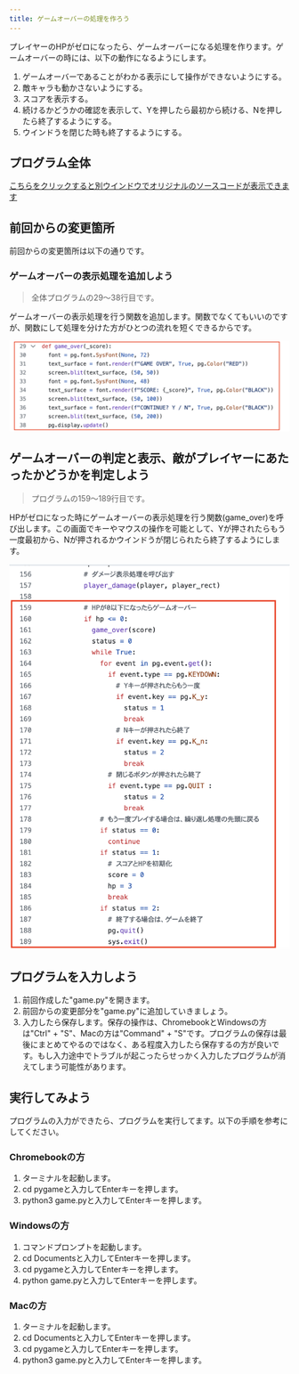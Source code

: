 ```yaml
---
title: ゲームオーバーの処理を作ろう
---
```

プレイヤーのHPがゼロになったら、ゲームオーバーになる処理を作ります。ゲームオーバーの時には、以下の動作になるようにします。

1. ゲームオーバーであることがわかる表示にして操作ができないようにする。
2. 敵キャラも動かさないようにする。
3. スコアを表示する。
4. 続けるかどうかの確認を表示して、Yを押したら最初から続ける、Nを押したら終了するようにする。
5. ウインドうを閉じた時も終了するようにする。

## プログラム全体
[こちらをクリックすると別ウインドウでオリジナルのソースコードが表示できます](https://github.com/kwaka1208/resources/blob/main/pygame/game10.py)

## 前回からの変更箇所
前回からの変更箇所は以下の通りです。

### ゲームオーバーの表示処理を追加しよう
> 全体プログラムの29〜38行目です。

ゲームオーバーの表示処理を行う関数を追加します。関数でなくてもいいのですが、関数にして処理を分けた方がひとつの流れを短くできるからです。

![](/images/python/pygame/10/01.png)

## ゲームオーバーの判定と表示、敵がプレイヤーにあたったかどうかを判定しよう
> プログラムの159〜189行目です。

HPがゼロになった時にゲームオーバーの表示処理を行う関数(game_over)を呼び出します。この画面でキーやマウスの操作を可能として、Yが押されたらもう一度最初から、Nが押されるかウインドうが閉じられたら終了するようにします。

![](/images/python/pygame/10/02.png)

## プログラムを入力しよう
1. 前回作成した"game.py"を開きます。
1. 前回からの変更部分を"game.py"に追加していきましょう。
1. 入力したら保存します。保存の操作は、ChromebookとWindowsの方は"Ctrl" + "S"、Macの方は"Command" + "S"です。プログラムの保存は最後にまとめてやるのではなく、ある程度入力したら保存するの方が良いです。もし入力途中でトラブルが起こったらせっかく入力したプログラムが消えてしまう可能性があります。

## 実行してみよう
プログラムの入力ができたら、プログラムを実行してます。以下の手順を参考にしてください。

### Chromebookの方
1. ターミナルを起動します。
1. cd pygameと入力してEnterキーを押します。
1. python3 game.pyと入力してEnterキーを押します。

### Windowsの方
1. コマンドプロンプトを起動します。
1. cd Documentsと入力してEnterキーを押します。
1. cd pygameと入力してEnterキーを押します。
1. python game.pyと入力してEnterキーを押します。

### Macの方
1. ターミナルを起動します。
1. cd Documentsと入力してEnterキーを押します。
1. cd pygameと入力してEnterキーを押します。
1. python3 game.pyと入力してEnterキーを押します。



